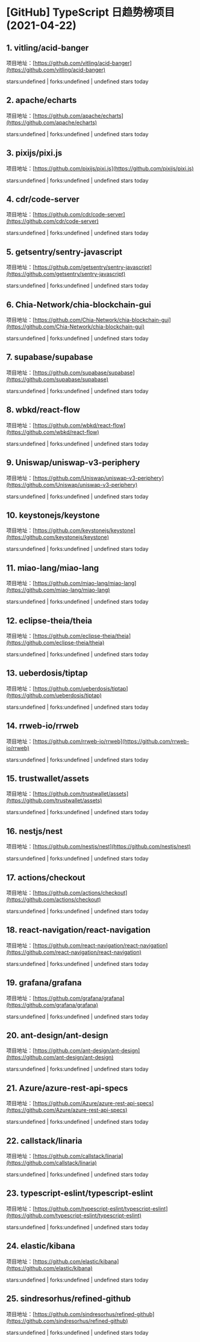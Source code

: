 # [GitHub] TypeScript 日趋势榜项目(2021-04-22)

## 1. vitling/acid-banger 

项目地址：[https://github.com/vitling/acid-banger](https://github.com/vitling/acid-banger)

stars:undefined | forks:undefined | undefined stars today 



## 2. apache/echarts 

项目地址：[https://github.com/apache/echarts](https://github.com/apache/echarts)

stars:undefined | forks:undefined | undefined stars today 



## 3. pixijs/pixi.js 

项目地址：[https://github.com/pixijs/pixi.js](https://github.com/pixijs/pixi.js)

stars:undefined | forks:undefined | undefined stars today 



## 4. cdr/code-server 

项目地址：[https://github.com/cdr/code-server](https://github.com/cdr/code-server)

stars:undefined | forks:undefined | undefined stars today 



## 5. getsentry/sentry-javascript 

项目地址：[https://github.com/getsentry/sentry-javascript](https://github.com/getsentry/sentry-javascript)

stars:undefined | forks:undefined | undefined stars today 



## 6. Chia-Network/chia-blockchain-gui 

项目地址：[https://github.com/Chia-Network/chia-blockchain-gui](https://github.com/Chia-Network/chia-blockchain-gui)

stars:undefined | forks:undefined | undefined stars today 



## 7. supabase/supabase 

项目地址：[https://github.com/supabase/supabase](https://github.com/supabase/supabase)

stars:undefined | forks:undefined | undefined stars today 



## 8. wbkd/react-flow 

项目地址：[https://github.com/wbkd/react-flow](https://github.com/wbkd/react-flow)

stars:undefined | forks:undefined | undefined stars today 



## 9. Uniswap/uniswap-v3-periphery 

项目地址：[https://github.com/Uniswap/uniswap-v3-periphery](https://github.com/Uniswap/uniswap-v3-periphery)

stars:undefined | forks:undefined | undefined stars today 



## 10. keystonejs/keystone 

项目地址：[https://github.com/keystonejs/keystone](https://github.com/keystonejs/keystone)

stars:undefined | forks:undefined | undefined stars today 



## 11. miao-lang/miao-lang 

项目地址：[https://github.com/miao-lang/miao-lang](https://github.com/miao-lang/miao-lang)

stars:undefined | forks:undefined | undefined stars today 



## 12. eclipse-theia/theia 

项目地址：[https://github.com/eclipse-theia/theia](https://github.com/eclipse-theia/theia)

stars:undefined | forks:undefined | undefined stars today 



## 13. ueberdosis/tiptap 

项目地址：[https://github.com/ueberdosis/tiptap](https://github.com/ueberdosis/tiptap)

stars:undefined | forks:undefined | undefined stars today 



## 14. rrweb-io/rrweb 

项目地址：[https://github.com/rrweb-io/rrweb](https://github.com/rrweb-io/rrweb)

stars:undefined | forks:undefined | undefined stars today 



## 15. trustwallet/assets 

项目地址：[https://github.com/trustwallet/assets](https://github.com/trustwallet/assets)

stars:undefined | forks:undefined | undefined stars today 



## 16. nestjs/nest 

项目地址：[https://github.com/nestjs/nest](https://github.com/nestjs/nest)

stars:undefined | forks:undefined | undefined stars today 



## 17. actions/checkout 

项目地址：[https://github.com/actions/checkout](https://github.com/actions/checkout)

stars:undefined | forks:undefined | undefined stars today 



## 18. react-navigation/react-navigation 

项目地址：[https://github.com/react-navigation/react-navigation](https://github.com/react-navigation/react-navigation)

stars:undefined | forks:undefined | undefined stars today 



## 19. grafana/grafana 

项目地址：[https://github.com/grafana/grafana](https://github.com/grafana/grafana)

stars:undefined | forks:undefined | undefined stars today 



## 20. ant-design/ant-design 

项目地址：[https://github.com/ant-design/ant-design](https://github.com/ant-design/ant-design)

stars:undefined | forks:undefined | undefined stars today 



## 21. Azure/azure-rest-api-specs 

项目地址：[https://github.com/Azure/azure-rest-api-specs](https://github.com/Azure/azure-rest-api-specs)

stars:undefined | forks:undefined | undefined stars today 



## 22. callstack/linaria 

项目地址：[https://github.com/callstack/linaria](https://github.com/callstack/linaria)

stars:undefined | forks:undefined | undefined stars today 



## 23. typescript-eslint/typescript-eslint 

项目地址：[https://github.com/typescript-eslint/typescript-eslint](https://github.com/typescript-eslint/typescript-eslint)

stars:undefined | forks:undefined | undefined stars today 



## 24. elastic/kibana 

项目地址：[https://github.com/elastic/kibana](https://github.com/elastic/kibana)

stars:undefined | forks:undefined | undefined stars today 



## 25. sindresorhus/refined-github 

项目地址：[https://github.com/sindresorhus/refined-github](https://github.com/sindresorhus/refined-github)

stars:undefined | forks:undefined | undefined stars today 



